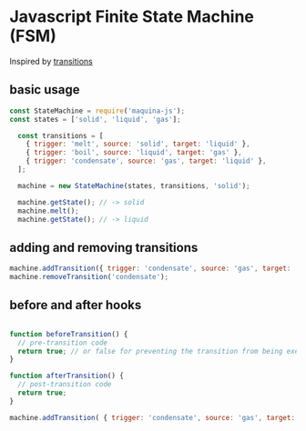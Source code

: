 # Javascript Finite State Machine (FSM)

Inspired by [transitions](https://github.com/tyarkoni/transitions)

## basic usage
```javascript
const StateMachine = require('maquina-js');
const states = ['solid', 'liquid', 'gas'];

  const transitions = [
    { trigger: 'melt', source: 'solid', target: 'liquid' },
    { trigger: 'boil', source: 'liquid', target: 'gas' },
    { trigger: 'condensate', source: 'gas', target: 'liquid' },
  ];

  machine = new StateMachine(states, transitions, 'solid');

  machine.getState(); // -> solid
  machine.melt();
  machine.getState(); // -> liquid

```

## adding and removing transitions

```javascript
machine.addTransition({ trigger: 'condensate', source: 'gas', target: 'liquid'});
machine.removeTransition('condensate');
```

## before and after hooks

```javascript

function beforeTransition() {
  // pre-transition code
  return true; // or false for preventing the transition from being executed
}

function afterTransition() {
  // post-transition code
  return true;
}

machine.addTransition( { trigger: 'condensate', source: 'gas', target: 'liquid', before: beforeTransition, after: afterTransition } );
```

